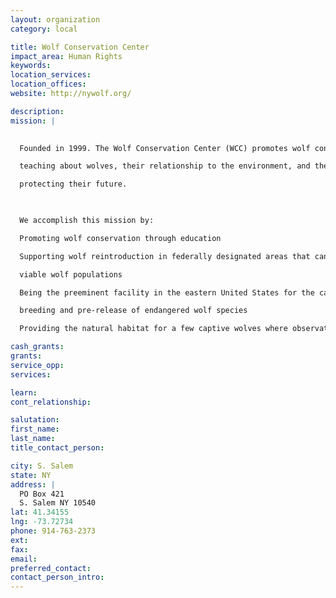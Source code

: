 ```yaml
---
layout: organization
category: local

title: Wolf Conservation Center
impact_area: Human Rights
keywords: 
location_services: 
location_offices: 
website: http://nywolf.org/

description: 
mission: |
  

  Founded in 1999. The Wolf Conservation Center (WCC) promotes wolf conservation by

  teaching about wolves, their relationship to the environment, and the human role in

  protecting their future.

  

  We accomplish this mission by:

  Promoting wolf conservation through education

  Supporting wolf reintroduction in federally designated areas that can sustain

  viable wolf populations

  Being the preeminent facility in the eastern United States for the captive

  breeding and pre-release of endangered wolf species

  Providing the natural habitat for a few captive wolves where observation of

cash_grants: 
grants: 
service_opp: 
services: 

learn: 
cont_relationship: 

salutation: 
first_name: 
last_name: 
title_contact_person: 

city: S. Salem
state: NY
address: |
  PO Box 421  
  S. Salem NY 10540
lat: 41.34155
lng: -73.72734
phone: 914-763-2373
ext: 
fax: 
email: 
preferred_contact: 
contact_person_intro: 
---
```

